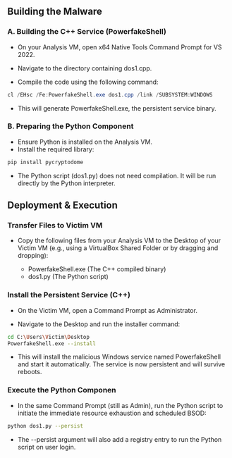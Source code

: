 ## Building the Malware

### A. Building the C++ Service (PowerfakeShell)

- On your Analysis VM, open x64 Native Tools Command Prompt for VS 2022.

- Navigate to the directory containing dos1.cpp.

- Compile the code using the following command:

```Powershell
cl /EHsc /Fe:PowerfakeShell.exe dos1.cpp /link /SUBSYSTEM:WINDOWS
```

- This will generate PowerfakeShell.exe, the persistent service binary.

### B. Preparing the Python Component

- Ensure Python is installed on the Analysis VM.
- Install the required library:

```bash
pip install pycryptodome
```

- The Python script (dos1.py) does not need compilation. It will be run directly by the Python interpreter.


## Deployment & Execution

### Transfer Files to Victim VM

- Copy the following files from your Analysis VM to the Desktop of your Victim VM (e.g., using a VirtualBox Shared Folder or by dragging and dropping):

    - PowerfakeShell.exe (The C++ compiled binary)
    - dos1.py (The Python script)

### Install the Persistent Service (C++)

- On the Victim VM, open a Command Prompt as Administrator.

- Navigate to the Desktop and run the installer command:

```bash 
cd C:\Users\Victim\Desktop
PowerfakeShell.exe --install
```

- This will install the malicious Windows service named PowerfakeShell and start it automatically. The service is now persistent and will survive reboots.

### Execute the Python Componen

- In the same Command Prompt (still as Admin), run the Python script to initiate the immediate resource exhaustion and scheduled BSOD:
```bash
python dos1.py --persist
```
- The --persist argument will also add a registry entry to run the Python script on user login.
